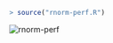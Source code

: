 ```R
> source("rnorm-perf.R")
```
![rnorm-perf](http://geekresearchlab.net/NASA/datasets/1/rnorm-perf.jpeg)
